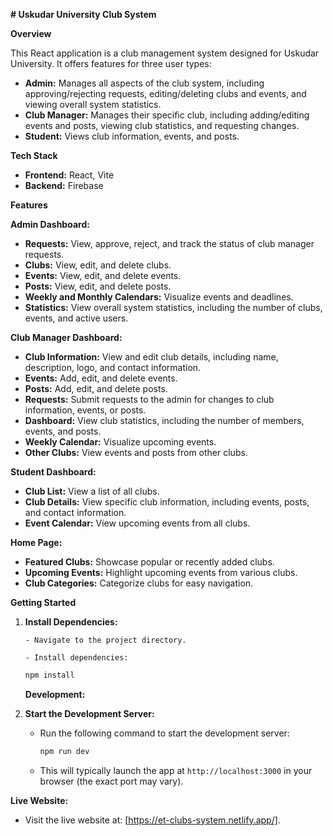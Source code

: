 **# Uskudar University Club System**

**Overview**

This React application is a club management system designed for Uskudar University. It offers features for three user types:

- **Admin:** Manages all aspects of the club system, including approving/rejecting requests, editing/deleting clubs and events, and viewing overall system statistics.
- **Club Manager:** Manages their specific club, including adding/editing events and posts, viewing club statistics, and requesting changes.
- **Student:** Views club information, events, and posts.

**Tech Stack**

- **Frontend:** React, Vite
- **Backend:** Firebase

**Features**

**Admin Dashboard:**

- **Requests:** View, approve, reject, and track the status of club manager requests.
- **Clubs:** View, edit, and delete clubs.
- **Events:** View, edit, and delete events.
- **Posts:** View, edit, and delete posts.
- **Weekly and Monthly Calendars:** Visualize events and deadlines.
- **Statistics:** View overall system statistics, including the number of clubs, events, and active users.

**Club Manager Dashboard:**

- **Club Information:** View and edit club details, including name, description, logo, and contact information.
- **Events:** Add, edit, and delete events.
- **Posts:** Add, edit, and delete posts.
- **Requests:** Submit requests to the admin for changes to club information, events, or posts.
- **Dashboard:** View club statistics, including the number of members, events, and posts.
- **Weekly Calendar:** Visualize upcoming events.
- **Other Clubs:** View events and posts from other clubs.

**Student Dashboard:**

- **Club List:** View a list of all clubs.
- **Club Details:** View specific club information, including events, posts, and contact information.
- **Event Calendar:** View upcoming events from all clubs.

**Home Page:**

- **Featured Clubs:** Showcase popular or recently added clubs.
- **Upcoming Events:** Highlight upcoming events from various clubs.
- **Club Categories:** Categorize clubs for easy navigation.

**Getting Started**

1.  **Install Dependencies:**

        - Navigate to the project directory.

        - Install dependencies:

    ```bash
    npm install
    ```

    **Development:**

1.  **Start the Development Server:**
    - Run the following command to start the development server:
      ```bash
      npm run dev
      ```
    - This will typically launch the app at `http://localhost:3000` in your browser (the exact port may vary).

**Live Website:**

- Visit the live website at: [https://et-clubs-system.netlify.app/].
